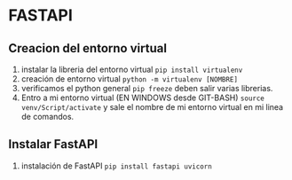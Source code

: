 # FASTAPI
## Creacion del entorno virtual
1. instalar la libreria del entorno virtual ````pip install virtualenv````
2. creación de entorno virtual ````python -m virtualenv [NOMBRE]````
3. verificamos el python general ````pip freeze```` deben salir varias librerias.
4. Entro a mi entorno virtual (EN WINDOWS desde GIT-BASH) ````source venv/Script/activate```` y sale el nombre de mi entorno virtual en mi linea de comandos.

## Instalar FastAPI
1. instalación de FastAPI ````pip install fastapi uvicorn````